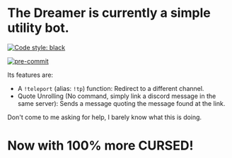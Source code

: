 # The Dreamer is currently a simple utility bot.

[![Code style: black](https://img.shields.io/badge/code%20style-black-000000.svg)](https://github.com/psf/black)

[![pre-commit](https://img.shields.io/badge/pre--commit-broken_maybe-orange?logo=pre-commit&logoColor=white)](https://github.com/pre-commit/pre-commit)

Its features are:
- A `!teleport` (alias: `!tp`) function:
Redirect to a different channel.
- Quote Unrolling (No command, simply link a discord message in the same server):
Sends a message quoting the message found at the link.


Don't come to me asking for help, I barely know what this is doing.

# Now with 100% more CURSED!
